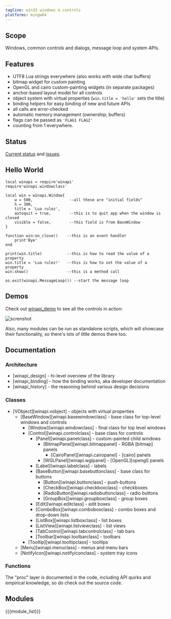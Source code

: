 ```yaml
---
tagline: win32 windows & controls
platforms: mingw64
---
```


## Scope

Windows, common controls and dialogs, message loop and system APIs.

## Features

  * UTF8 Lua strings everywhere (also works with wide char buffers)
  * bitmap widget for custom painting
  * OpenGL and cairo custom-painting widgets (in separate packages)
  * anchor-based layout model for all controls
  * object system with virtual properties (`win.title = 'hello'` sets the title)
  * binding helpers for easy binding of new and future APIs
  * all calls are error-checked
  * automatic memory management (ownership; buffers)
  * flags can be passed as `'FLAG1 FLAG2'`
  * counting from 1 everywhere.

## Status

[Current status](https://github.com/luapower/winapi/issues/26)
and [issues](https://github.com/luapower/winapi/issues).

## Hello World

~~~{.lua}
local winapi = require'winapi'
require'winapi.windowclass'

local win = winapi.Window{
	w = 500,                --all these are "initial fields"
	h = 300,
	title = 'Lua rulez',
	autoquit = true,        --this is to quit app when the window is closed
	visible = false,        --this field is from BaseWindow
}

function win:on_close()    --this is an event handler
	print'Bye'
end

print(win.title)           --this is how to read the value of a property
win.title = 'Lua rulez!'   --this is how to set the value of a property
win:show()                 --this is a method call

os.exit(winapi.MessageLoop()) --start the message loop
~~~

## Demos

Check out [winapi_demo] to see all the controls in action:

![screnshot](/files/luapower/media/www/winapi_demo.png)

Also, many modules can be run as standalone scripts, which will
showcase their functionality, so there's lots of little demos there too.

[winapi_demo]: https://github.com/luapower/winapi/blob/master/winapi_demo.lua

## Documentation

### Architecture

  * [winapi_design] - hi-level overview of the library
  * [winapi_binding] - how the binding works, aka developer documentation
  * [winapi_history] - the reasoning behind various design decisions

### Classes

* [VObject][winapi.vobject] - objects with virtual properties
	* [BaseWindow][winapi.basewindowclass] - base class for top-level windows and controls
		* [Window][winapi.windowclass] - final class for top level windows
		* [Control][winapi.controlclass] - base class for controls
			* [Panel][winapi.panelclass] - custom-painted child windows
				* [BitmapPanel][winapi.bitmappanel] - RGBA [bitmap] panels
					* [CairoPanel][winapi.cairopanel] - [cairo] panels
				* [WGLPanel][winapi.wglpanel] - [OpenGL][opengl] panels
			* [Label][winapi.labelclass] - labels
			* [BaseButton][winapi.basebuttonclass] - base class for buttons
				* [Button][winapi.buttonclass] - push-buttons
				* [CheckBox][winapi.checkboxclass] - checkboxes
				* [RadioButton][winapi.radiobuttonclass] - radio buttons
				* [GroupBox][winapi.groupboxclass] - group boxes
			* [Edit][winapi.editclass] - edit boxes
			* [ComboBox][winapi.comboboxclass] - combo boxes and drop-down lists
			* [ListBox][winapi.listboxclass] - list boxes
			* [ListView][winapi.listviewclass] - list views
			* [TabControl][winapi.tabcontrolclass] - tab bars
			* [Toolbar][winapi.toolbarclass] - toolbars
		* [Tooltip][winapi.tooltipclass] - tooltips
	* [Menu][winapi.menuclass] - menus and menu bars
	* [NotifyIcon][winapi.notifyiconclass] - system tray icons

### Functions

The "proc" layer is documented in the code, including API quirks
and empirical knowledge, so do check out the source code.

## Modules

{{{module_list}}}

